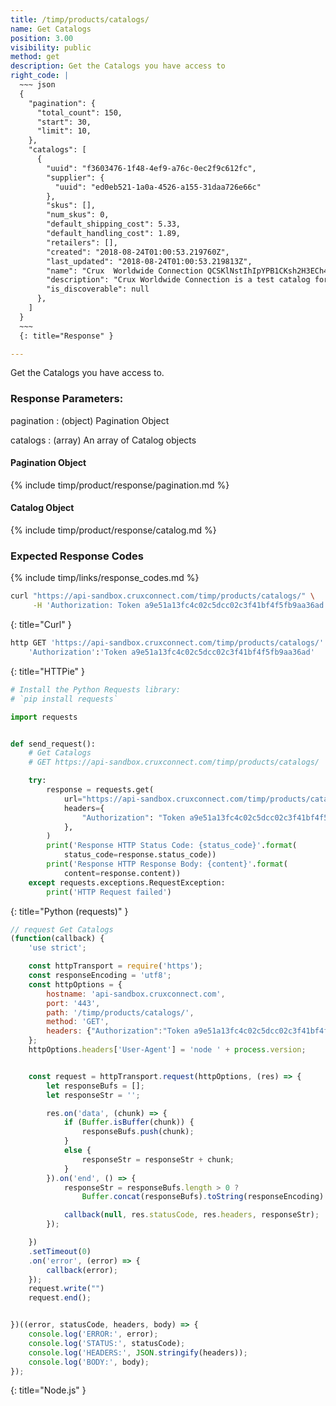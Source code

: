 ```yaml
---
title: /timp/products/catalogs/
name: Get Catalogs
position: 3.00
visibility: public
method: get
description: Get the Catalogs you have access to
right_code: |
  ~~~ json
  {
    "pagination": {
      "total_count": 150,
      "start": 30,
      "limit": 10,
    },
    "catalogs": [
      {
        "uuid": "f3603476-1f48-4ef9-a76c-0ec2f9c612fc",
        "supplier": {
          "uuid": "ed0eb521-1a0a-4526-a155-31daa726e66c"
        },
        "skus": [],
        "num_skus": 0,
        "default_shipping_cost": 5.33,
        "default_handling_cost": 1.89,
        "retailers": [],
        "created": "2018-08-24T01:00:53.219760Z",
        "last_updated": "2018-08-24T01:00:53.219813Z",
        "name": "Crux  Worldwide Connection QCSKlNstIhIpYPB1CKsh2H3ECh4ttVLD",
        "description": "Crux Worldwide Connection is a test catalog for the purposes of testing",
        "is_discoverable": null
      },
    ]
  }
  ~~~
  {: title="Response" }

---
```

Get the Catalogs you have access to.


### Response Parameters:

pagination
: (object) Pagination Object

catalogs
: (array) An array of Catalog objects

#### Pagination Object

{% include timp/product/response/pagination.md %}

#### Catalog Object

{% include timp/product/response/catalog.md %}

### Expected Response Codes

{% include timp/links/response_codes.md %}


~~~ bash
curl "https://api-sandbox.cruxconnect.com/timp/products/catalogs/" \
     -H 'Authorization: Token a9e51a13fc4c02c5dcc02c3f41bf4f5fb9aa36ad'

~~~
{: title="Curl" }

~~~ bash
http GET 'https://api-sandbox.cruxconnect.com/timp/products/catalogs/' \
    'Authorization':'Token a9e51a13fc4c02c5dcc02c3f41bf4f5fb9aa36ad'

~~~
{: title="HTTPie" }

~~~ python
# Install the Python Requests library:
# `pip install requests`

import requests


def send_request():
    # Get Catalogs
    # GET https://api-sandbox.cruxconnect.com/timp/products/catalogs/

    try:
        response = requests.get(
            url="https://api-sandbox.cruxconnect.com/timp/products/catalogs/",
            headers={
                "Authorization": "Token a9e51a13fc4c02c5dcc02c3f41bf4f5fb9aa36ad",
            },
        )
        print('Response HTTP Status Code: {status_code}'.format(
            status_code=response.status_code))
        print('Response HTTP Response Body: {content}'.format(
            content=response.content))
    except requests.exceptions.RequestException:
        print('HTTP Request failed')

~~~
{: title="Python (requests)" }

~~~ javascript
// request Get Catalogs
(function(callback) {
    'use strict';

    const httpTransport = require('https');
    const responseEncoding = 'utf8';
    const httpOptions = {
        hostname: 'api-sandbox.cruxconnect.com',
        port: '443',
        path: '/timp/products/catalogs/',
        method: 'GET',
        headers: {"Authorization":"Token a9e51a13fc4c02c5dcc02c3f41bf4f5fb9aa36ad"}
    };
    httpOptions.headers['User-Agent'] = 'node ' + process.version;


    const request = httpTransport.request(httpOptions, (res) => {
        let responseBufs = [];
        let responseStr = '';

        res.on('data', (chunk) => {
            if (Buffer.isBuffer(chunk)) {
                responseBufs.push(chunk);
            }
            else {
                responseStr = responseStr + chunk;
            }
        }).on('end', () => {
            responseStr = responseBufs.length > 0 ?
                Buffer.concat(responseBufs).toString(responseEncoding) : responseStr;

            callback(null, res.statusCode, res.headers, responseStr);
        });

    })
    .setTimeout(0)
    .on('error', (error) => {
        callback(error);
    });
    request.write("")
    request.end();


})((error, statusCode, headers, body) => {
    console.log('ERROR:', error);
    console.log('STATUS:', statusCode);
    console.log('HEADERS:', JSON.stringify(headers));
    console.log('BODY:', body);
});

~~~
{: title="Node.js" }

